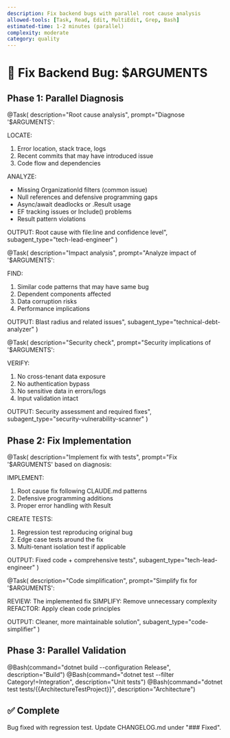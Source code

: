 ```yaml
---
description: Fix backend bugs with parallel root cause analysis
allowed-tools: [Task, Read, Edit, MultiEdit, Grep, Bash]
estimated-time: 1-2 minutes (parallel)
complexity: moderate
category: quality
---
```


# 🔧 Fix Backend Bug: $ARGUMENTS

## Phase 1: Parallel Diagnosis

@Task(
  description="Root cause analysis",
  prompt="Diagnose '$ARGUMENTS':
  
  LOCATE:
  1. Error location, stack trace, logs
  2. Recent commits that may have introduced issue
  3. Code flow and dependencies
  
  ANALYZE:
  - Missing OrganizationId filters (common issue)
  - Null references and defensive programming gaps
  - Async/await deadlocks or .Result usage
  - EF tracking issues or Include() problems
  - Result<T> pattern violations
  
  OUTPUT: Root cause with file:line and confidence level",
  subagent_type="tech-lead-engineer"
)

@Task(
  description="Impact analysis",
  prompt="Analyze impact of '$ARGUMENTS':
  
  FIND:
  1. Similar code patterns that may have same bug
  2. Dependent components affected
  3. Data corruption risks
  4. Performance implications
  
  OUTPUT: Blast radius and related issues",
  subagent_type="technical-debt-analyzer"
)

@Task(
  description="Security check",
  prompt="Security implications of '$ARGUMENTS':
  
  VERIFY:
  1. No cross-tenant data exposure
  2. No authentication bypass
  3. No sensitive data in errors/logs
  4. Input validation intact
  
  OUTPUT: Security assessment and required fixes",
  subagent_type="security-vulnerability-scanner"
)

## Phase 2: Fix Implementation

@Task(
  description="Implement fix with tests",
  prompt="Fix '$ARGUMENTS' based on diagnosis:
  
  IMPLEMENT:
  1. Root cause fix following CLAUDE.md patterns
  2. Defensive programming additions
  3. Proper error handling with Result<T>
  
  CREATE TESTS:
  1. Regression test reproducing original bug
  2. Edge case tests around the fix
  3. Multi-tenant isolation test if applicable
  
  OUTPUT: Fixed code + comprehensive tests",
  subagent_type="tech-lead-engineer"
)

@Task(
  description="Code simplification",
  prompt="Simplify fix for '$ARGUMENTS':
  
  REVIEW: The implemented fix
  SIMPLIFY: Remove unnecessary complexity
  REFACTOR: Apply clean code principles
  
  OUTPUT: Cleaner, more maintainable solution",
  subagent_type="code-simplifier"
)

## Phase 3: Parallel Validation

@Bash(command="dotnet build --configuration Release", description="Build")
@Bash(command="dotnet test --filter Category!=Integration", description="Unit tests")
@Bash(command="dotnet test tests/{{ArchitectureTestProject}}", description="Architecture")

## ✅ Complete
Bug fixed with regression test. Update CHANGELOG.md under "### Fixed".